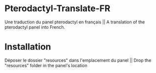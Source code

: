 # Pterodactyl-Translate-FR
Une traduction du panel pterodactyl en français || A translation of the pterodactyl panel into French.

# Installation
Déposer le dossier "resources" dans l'emplacement du panel || Drop the "resources" folder in the panel's location
